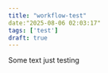 ```yaml
---
title: "workflow-test"
date:"2025-08-06 02:03:17"
tags: ['test']
draft: true
---
```


Some text
just testing
